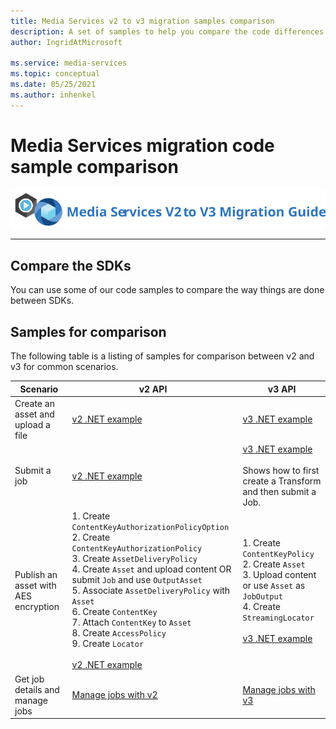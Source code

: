 ```yaml
---
title: Media Services v2 to v3 migration samples comparison 
description: A set of samples to help you compare the code differences between Azure Media Services v2 to v3.
author: IngridAtMicrosoft

ms.service: media-services
ms.topic: conceptual
ms.date: 05/25/2021
ms.author: inhenkel
---
```


# Media Services migration code sample comparison

![migration guide logo](./media/migration-guide/azure-media-services-logo-migration-guide.svg)

<hr color="#5ea0ef" size="10">

## Compare the SDKs

You can use some of our code samples to compare the way things are done between SDKs.

## Samples for comparison

The following table is a listing of samples for comparison between v2 and v3 for common scenarios.

|Scenario|v2 API|v3 API|
|---|---|---|
|Create an asset and upload a file |[v2 .NET example](https://github.com/Azure-Samples/media-services-dotnet-dynamic-encryption-with-aes/blob/master/DynamicEncryptionWithAES/DynamicEncryptionWithAES/Program.cs#L113)|[v3 .NET example](https://github.com/Azure-Samples/media-services-v3-dotnet-tutorials/blob/main/AMSV3Tutorials/UploadEncodeAndStreamFiles/Program.cs#L169)|
|Submit a job|[v2 .NET example](https://github.com/Azure-Samples/media-services-dotnet-dynamic-encryption-with-aes/blob/master/DynamicEncryptionWithAES/DynamicEncryptionWithAES/Program.cs#L146)|[v3 .NET example](https://github.com/Azure-Samples/media-services-v3-dotnet-tutorials/blob/main/AMSV3Tutorials/UploadEncodeAndStreamFiles/Program.cs#L298)<br/><br/>Shows how to first create a Transform and then submit a Job.|
|Publish an asset with AES encryption |1. Create `ContentKeyAuthorizationPolicyOption`<br/>2. Create `ContentKeyAuthorizationPolicy`<br/>3. Create `AssetDeliveryPolicy`<br/>4. Create `Asset` and upload content OR submit `Job` and use `OutputAsset`<br/>5. Associate `AssetDeliveryPolicy` with `Asset`<br/>6. Create `ContentKey`<br/>7. Attach `ContentKey` to `Asset`<br/>8. Create `AccessPolicy`<br/>9. Create `Locator`<br/><br/>[v2 .NET example](https://github.com/Azure-Samples/media-services-dotnet-dynamic-encryption-with-aes/blob/master/DynamicEncryptionWithAES/DynamicEncryptionWithAES/Program.cs#L64)|1. Create `ContentKeyPolicy`<br/>2. Create `Asset`<br/>3. Upload content or use `Asset` as `JobOutput`<br/>4. Create `StreamingLocator`<br/><br/>[v3 .NET example](https://github.com/Azure-Samples/media-services-v3-dotnet-tutorials/blob/main/AMSV3Tutorials/EncryptWithAES/Program.cs#L105)|
|Get job details and manage jobs |[Manage jobs with v2](../previous/media-services-dotnet-manage-entities.md#get-a-job-reference) |[Manage jobs with v3](https://github.com/Azure-Samples/media-services-v3-dotnet-tutorials/blob/main/AMSV3Tutorials/UploadEncodeAndStreamFiles/Program.cs#L546)|
